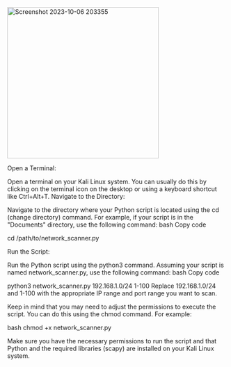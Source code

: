 <img width="348" alt="Screenshot 2023-10-06 203355" src="https://github.com/RAHUL-Nj/network_scanner_fast/assets/98076310/a06cc206-ff94-4813-a49e-a9dea1cdf9b9">



Open a Terminal:

Open a terminal on your Kali Linux system. You can usually do this by clicking on the terminal icon on the desktop or using a keyboard shortcut like Ctrl+Alt+T.
Navigate to the Directory:

Navigate to the directory where your Python script is located using the cd (change directory) command. For example, if your script is in the "Documents" directory, use the following command:
bash
Copy code

cd /path/to/network_scanner.py

Run the Script:

Run the Python script using the python3 command. Assuming your script is named network_scanner.py, use the following command:
bash
Copy code

python3 network_scanner.py 192.168.1.0/24 1-100
Replace 192.168.1.0/24 and 1-100 with the appropriate IP range and port range you want to scan.

Keep in mind that you may need to adjust the permissions to execute the script. You can do this using the chmod command. For example:

bash
chmod +x network_scanner.py


Make sure you have the necessary permissions to run the script and that Python and the required libraries (scapy) are installed on your Kali Linux system.
